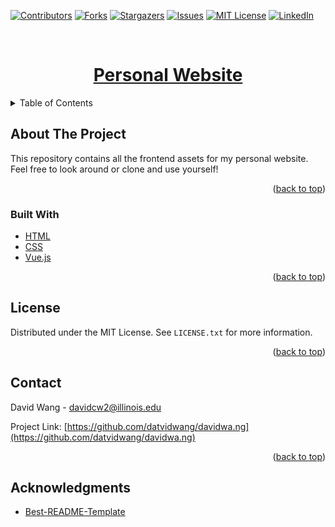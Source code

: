 <div id="top"></div>

<!-- PROJECT SHIELDS -->
<!--
*** I'm using markdown "reference style" links for readability.
*** Reference links are enclosed in brackets [ ] instead of parentheses ( ).
*** See the bottom of this document for the declaration of the reference variables
*** for contributors-url, forks-url, etc. This is an optional, concise syntax you may use.
*** https://www.markdownguide.org/basic-syntax/#reference-style-links
-->
[![Contributors][contributors-shield]][contributors-url]
[![Forks][forks-shield]][forks-url]
[![Stargazers][stars-shield]][stars-url]
[![Issues][issues-shield]][issues-url]
[![MIT License][license-shield]][license-url]
[![LinkedIn][linkedin-shield]][linkedin-url]



<!-- PROJECT LOGO -->
<br />
<h1 align="center"><a href="https://davidwa.ng">Personal Website</a></h3>

</div>



<!-- TABLE OF CONTENTS -->
<details>
  <summary>Table of Contents</summary>
  <ol>
    <li>
      <a href="#about-the-project">About The Project</a>
      <ul>
        <li><a href="#built-with">Built With</a></li>
      </ul>
    </li>
    <li><a href="#license">License</a></li>
    <li><a href="#contact">Contact</a></li>
    <li><a href="#acknowledgments">Acknowledgments</a></li>
  </ol>
</details>



<!-- ABOUT THE PROJECT -->
## About The Project

This repository contains all the frontend assets for my personal website. Feel free to look around or clone and use yourself!

<p align="right">(<a href="#top">back to top</a>)</p>



### Built With

* [HTML](https://www.w3.org/html/)
* [CSS](https://www.w3.org/Style/CSS/Overview.en.html)
* [Vue.js](https://vuejs.org/)

<p align="right">(<a href="#top">back to top</a>)</p>



<!-- LICENSE -->
## License

Distributed under the MIT License. See `LICENSE.txt` for more information.

<p align="right">(<a href="#top">back to top</a>)</p>



<!-- CONTACT -->
## Contact

David Wang - davidcw2@illinois.edu

Project Link: [https://github.com/datvidwang/davidwa.ng](https://github.com/datvidwang/davidwa.ng)

<p align="right">(<a href="#top">back to top</a>)</p>



<!-- ACKNOWLEDGMENTS -->
## Acknowledgments

* [Best-README-Template](https://github.com/othneildrew/Best-README-Template)



<!-- MARKDOWN LINKS & IMAGES -->
<!-- https://www.markdownguide.org/basic-syntax/#reference-style-links -->
[contributors-shield]: https://img.shields.io/github/contributors/datvidwang/davidwa.ng.svg?style=for-the-badge
[contributors-url]: https://github.com/datvidwang/davidwa.ng/graphs/contributors
[forks-shield]: https://img.shields.io/github/forks/datvidwang/davidwa.ng.svg?style=for-the-badge
[forks-url]: https://github.com/datvidwang/davidwa.ng/network/members
[stars-shield]: https://img.shields.io/github/stars/datvidwang/davidwa.ng.svg?style=for-the-badge
[stars-url]: https://github.com/datvidwang/davidwa.ng/stargazers
[issues-shield]: https://img.shields.io/github/issues/datvidwang/davidwa.ng.svg?style=for-the-badge
[issues-url]: https://github.com/datvidwang/davidwa.ng/issues
[license-shield]: https://img.shields.io/github/license/datvidwang/davidwa.ng.svg?style=for-the-badge
[license-url]: https://github.com/datvidwang/davidwa.ng/blob/master/LICENSE.txt
[linkedin-shield]: https://img.shields.io/badge/-LinkedIn-black.svg?style=for-the-badge&logo=linkedin&colorB=555
[linkedin-url]: https://linkedin.com/in/david-wang-955927181